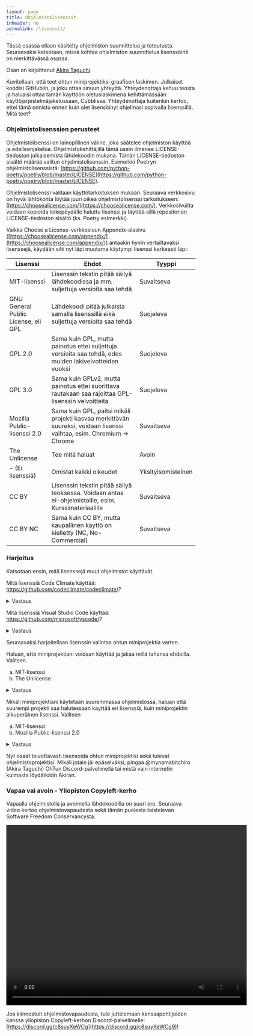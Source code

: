 ```yaml
---
layout: page
title: Ohjelmistolisenssit
inheader: no
permalink: /lisenssit/
---
```


Tässä osassa ollaan käsitelty ohjelmiston suunnittelua ja toteutusta. Seuraavaksi katsotaan, missä kohtaa ohjelmiston suunnittelua lisenssöinti on merkittävässä osassa.

Osan on kirjoittanut [Akira Taguchi](https://github.com/akirataguchi115).

Kuvitellaan, että teet ohtun miniprojektiksi graafisen laskimen. Julkaiset koodisi GitHubiin, ja joku ottaa sinuun yhteyttä. Yhteydenottaja kehuu teosta ja haluaisi ottaa tämän käyttöön oletuslaskimena kehittämässään käyttöjärjestelmäjakelussaan, Cubblissa. Yhteydenottaja kuitenkin kertoo, ettei tämä onnistu ennen kuin olet lisensöinyt ohjelmasi sopivalla lisenssillä. Mitä teet?

### Ohjelmistolisenssien perusteet
Ohjelmistolisenssi on lainopillinen väline, joka säätelee ohjelmiston käyttöä ja edelleenjakelua. Ohjelmistokehittäjillä tämä usein ilmenee LICENSE-tiedoston julkaisemista lähdekoodin mukana. Tämän LICENSE-tiedoston sisältö määrää valitun ohjelmistolisenssin. Esimerkki Poetryn ohjelmistolisenssistä: [https://github.com/python-poetry/poetry/blob/master/LICENSE](https://github.com/python-poetry/poetry/blob/master/LICENSE).

Ohjelmistolisenssi valitaan käyttötarkoituksen mukaan. Seuraava verkkosivu on hyvä lähtökohta löytää juuri oikea ohjelmistolisenssi tarkoitukseen: [https://choosealicense.com/](https://choosealicense.com/). Verkkosivuilta voidaan kopioida leikepöydälle haluttu lisenssi ja täyttää sillä repositorion LICENSE-tiedoston sisältö (ks. Poetry esimerkki).

Vaikka Choose a License-verkkosivun Appendix-alasivu ([https://choosealicense.com/appendix/](https://choosealicense.com/appendix/)) antaakin hyvin vertailtavaksi lisenssejä, käydään silti nyt läpi muutama käytympi lisenssi karkeasti läpi:

| Lisenssi | Ehdot | Tyyppi |
|-------|--------|---------|
| MIT-lisenssi | Lisenssin tekstin pitää säilyä lähdekoodissa ja mm. suljettuja versioita saa tehdä | Suvaitseva |
| GNU General Public License, eli GPL | Lähdekoodi pitää julkaista samalla lisenssillä eikä suljettuja versioita saa tehdä | Suojeleva
| GPL 2.0 | Sama kuin GPL, mutta painotus ettei suljettuja versioita saa tehdä, edes muiden lakivelvotteiden vuoksi | Suojeleva
| GPL 3.0 | Sama kuin GPLv2, mutta painotus ettei suorittava rautakaan saa rajoittaa GPL-lisenssin velvoitteita | Suojeleva
| Mozilla Public-lisenssi 2.0 | Sama kuin GPL, paitsi mikäli projekti kasvaa merkittävän suureksi, voidaan lisenssi vaihtaa, esim. Chromium -> Chrome | Suvaitseva |
| The Unlicense | Tee mitä haluat | Avoin |
| - (Ei lisenssiä) | Omistat kaikki oikeudet | Yksityisomisteinen |
| CC BY | Lisenssin tekstin pitää säilyä teoksessa. Voidaan antaa ei-ohjelmistoille, esim. Kurssimateriaalille | Suvaitseva |
| CC BY NC | Sama kuin CC BY, mutta kaupallinen käyttö on kielletty (NC, No-Commercial) | Suvaitseva

### Harjoitus

Katsotaan ensin, mitä lisenssejä muut ohjelmistot käyttävät.

Mitä lisenssiä Code Climate käyttää: <a>https://github.com/codeclimate/codeclimate/</a>?

<details>
	<summary>
		Vastaus
	</summary>
	GNU Affero General Public License v3.0
</details>

Mitä lisenssiä Visual Studio Code käyttää: <a>https://github.com/microsoft/vscode/</a>?

<details>
	<summary>
		Vastaus
	</summary>
		MIT-lisenssi
</details>

Seuraavaksi harjoitellaan lisenssin valintaa ohtun miniprojektia varten.

Haluan, että miniprojektiani voidaan käyttää ja jakaa millä tahansa ehdoilla. Valitsen 

<ol type="a">
  <li>MIT-lisenssi</li>
  <li>The Unlicense</li>
</ol>

<details>
	<summary>
		Vastaus
	</summary>
	b. The Unlicense
</details>

Mikäli miniprojektiani käytetään suuremmassa ohjelmistossa, haluan että suurempi projekti saa halutessaan käyttää eri lisenssiä, kuin miniprojektin alkuperäinen lisenssi. Valitsen 

<ol type="a">
  <li>MIT-lisenssi</li>
  <li>Mozilla Public-lisenssi 2.0</li>
</ol>

<details>
	<summary>
		Vastaus
	</summary>
	b. Mozilla Public-lisenssi 2.0
</details>

Nyt osaat toivottavasti lisensoida ohtun miniprojektisi sekä tulevat ohjelmistoprojektisi. Mikäli jotain jäi epäselväksi, pingaa @mynamabitchiro (Akira Taguchi) OhTun Discord-palvelimella tai mistä vain internetin kulmasta löydätkään Akiran.


### Vapaa vai avoin - Yliopiston Copyleft-kerho

Vapaalla ohjelmistolla ja avoimella lähdekoodilla on suuri ero. Seuraava video kertoo ohjelmistovapaudesta sekä tämän puolesta taistelevan Software Freedom Conservancysta:

<video width="640" height="480" controls onloadstart="this.volume=0.5">
	<source src="https://de4df61deef78e687eb1-7fe654f62734b2c8c91ba6b5edb21b0b.ssl.cf5.rackcdn.com/sfc-introduction_1080p.mp4" type="video/mp4">
</video>


Jos kiinnostuit ohjelmistovapaudesta, tule juttelemaan kanssapohtijoiden kanssa yliopiston Copyleft-kerhon Discord-palvelimelle: [https://discord.gg/c8suyXeWCg](https://discord.gg/c8suyXeWCg9)!
